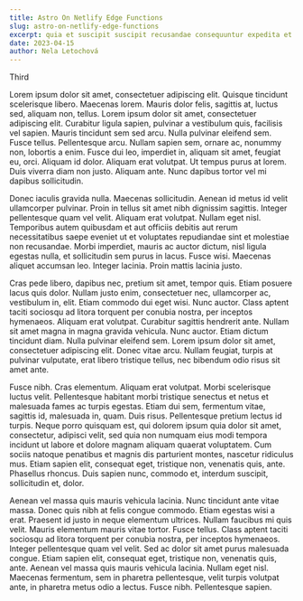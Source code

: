 ```yaml
---
title: Astro On Netlify Edge Functions
slug: astro-on-netlify-edge-functions
excerpt: quia et suscipit suscipit recusandae consequuntur expedita et cum reprehenderit molestiae ut ut quas totam nostrum rerum est autem sunt rem eveniet architecto
date: 2023-04-15
author: Nela Letochová
---
```


Third

Lorem ipsum dolor sit amet, consectetuer adipiscing elit. Quisque tincidunt scelerisque libero. Maecenas lorem. Mauris dolor felis, sagittis at, luctus sed, aliquam non, tellus. Lorem ipsum dolor sit amet, consectetuer adipiscing elit. Curabitur ligula sapien, pulvinar a vestibulum quis, facilisis vel sapien. Mauris tincidunt sem sed arcu. Nulla pulvinar eleifend sem. Fusce tellus. Pellentesque arcu. Nullam sapien sem, ornare ac, nonummy non, lobortis a enim. Fusce dui leo, imperdiet in, aliquam sit amet, feugiat eu, orci. Aliquam id dolor. Aliquam erat volutpat. Ut tempus purus at lorem. Duis viverra diam non justo. Aliquam ante. Nunc dapibus tortor vel mi dapibus sollicitudin.

Donec iaculis gravida nulla. Maecenas sollicitudin. Aenean id metus id velit ullamcorper pulvinar. Proin in tellus sit amet nibh dignissim sagittis. Integer pellentesque quam vel velit. Aliquam erat volutpat. Nullam eget nisl. Temporibus autem quibusdam et aut officiis debitis aut rerum necessitatibus saepe eveniet ut et voluptates repudiandae sint et molestiae non recusandae. Morbi imperdiet, mauris ac auctor dictum, nisl ligula egestas nulla, et sollicitudin sem purus in lacus. Fusce wisi. Maecenas aliquet accumsan leo. Integer lacinia. Proin mattis lacinia justo.

Cras pede libero, dapibus nec, pretium sit amet, tempor quis. Etiam posuere lacus quis dolor. Nullam justo enim, consectetuer nec, ullamcorper ac, vestibulum in, elit. Etiam commodo dui eget wisi. Nunc auctor. Class aptent taciti sociosqu ad litora torquent per conubia nostra, per inceptos hymenaeos. Aliquam erat volutpat. Curabitur sagittis hendrerit ante. Nullam sit amet magna in magna gravida vehicula. Nunc auctor. Etiam dictum tincidunt diam. Nulla pulvinar eleifend sem. Lorem ipsum dolor sit amet, consectetuer adipiscing elit. Donec vitae arcu. Nullam feugiat, turpis at pulvinar vulputate, erat libero tristique tellus, nec bibendum odio risus sit amet ante.

Fusce nibh. Cras elementum. Aliquam erat volutpat. Morbi scelerisque luctus velit. Pellentesque habitant morbi tristique senectus et netus et malesuada fames ac turpis egestas. Etiam dui sem, fermentum vitae, sagittis id, malesuada in, quam. Duis risus. Pellentesque pretium lectus id turpis. Neque porro quisquam est, qui dolorem ipsum quia dolor sit amet, consectetur, adipisci velit, sed quia non numquam eius modi tempora incidunt ut labore et dolore magnam aliquam quaerat voluptatem. Cum sociis natoque penatibus et magnis dis parturient montes, nascetur ridiculus mus. Etiam sapien elit, consequat eget, tristique non, venenatis quis, ante. Phasellus rhoncus. Duis sapien nunc, commodo et, interdum suscipit, sollicitudin et, dolor.

Aenean vel massa quis mauris vehicula lacinia. Nunc tincidunt ante vitae massa. Donec quis nibh at felis congue commodo. Etiam egestas wisi a erat. Praesent id justo in neque elementum ultrices. Nullam faucibus mi quis velit. Mauris elementum mauris vitae tortor. Fusce tellus. Class aptent taciti sociosqu ad litora torquent per conubia nostra, per inceptos hymenaeos. Integer pellentesque quam vel velit. Sed ac dolor sit amet purus malesuada congue. Etiam sapien elit, consequat eget, tristique non, venenatis quis, ante. Aenean vel massa quis mauris vehicula lacinia. Nullam eget nisl. Maecenas fermentum, sem in pharetra pellentesque, velit turpis volutpat ante, in pharetra metus odio a lectus. Fusce nibh. Pellentesque sapien.

